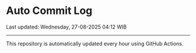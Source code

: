 # Auto Commit Log

Last updated: Wednesday, 27-08-2025 04:12 WIB

---

This repository is automatically updated every hour using GitHub Actions.
